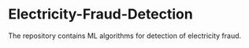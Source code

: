 # Electricity-Fraud-Detection
The repository contains ML algorithms for detection of electricity fraud. 
